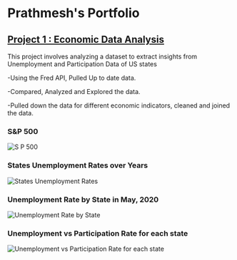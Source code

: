 # Prathmesh's Portfolio

## [Project 1 : Economic Data Analysis](https://github.com/Prathmeshp20/EconomicDataAnalysis.git)
This project involves analyzing a dataset to extract insights from Unemployment and Participation Data of US states

-Using the Fred API, Pulled Up to date data.

-Compared, Analyzed and Explored the data.

-Pulled down the data for different economic indicators, cleaned and joined the data.

### S&P 500
![S P 500](https://github.com/Prathmeshp20/EconomicDataAnalysis/assets/77873093/bf98913a-4394-4668-9bc7-e03c57d171ef)

### States Unemployment Rates over Years
![States Unemployment Rates](https://github.com/Prathmeshp20/EconomicDataAnalysis/assets/77873093/edd77405-532c-4f3f-928a-beb3a8228eeb)

### Unemployment Rate by State in May, 2020
![Unemployment Rate by State](https://github.com/Prathmeshp20/EconomicDataAnalysis/assets/77873093/aa96b38f-7cea-40bb-8611-41629a31ba34)

### Unemployment vs Participation Rate for each state
![Unemployment vs Participation Rate for each state](https://github.com/Prathmeshp20/EconomicDataAnalysis/assets/77873093/fbb6c59d-ee27-4df2-883c-0afc45623272)
